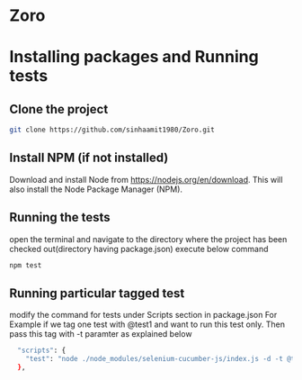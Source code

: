 # Zoro

Installing packages and Running tests
================================
  

## Clone the project

```bash
git clone https://github.com/sinhaamit1980/Zoro.git
```

## Install NPM (if not installed)

Download and install Node from https://nodejs.org/en/download. 
This will also install the Node Package Manager (NPM).
 

## Running the tests

open the terminal and navigate to the directory where the project has been checked out(directory having package.json)
execute below command
```bash
npm test
```

## Running particular tagged test
modify the command for tests under Scripts section in package.json
For Example if we tag one test with @test1 and want to run this test only. Then pass this tag with -t paramter as explained below

```bash
  "scripts": {
    "test": "node ./node_modules/selenium-cucumber-js/index.js -d -t @test1 -t ~@in-progress -s ./features/step_definitions -p ./features/page_objects -r ./features/reports"
  },

```